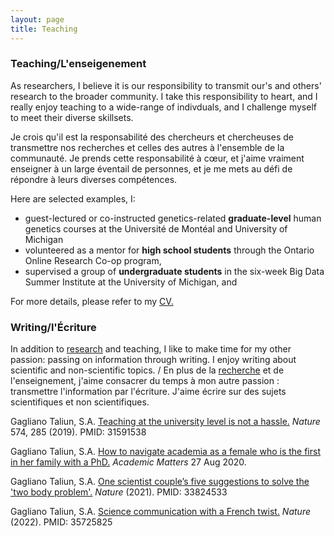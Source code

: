 ```yaml
---
layout: page
title: Teaching 
---
```


### Teaching/L'enseigenement
As researchers, I believe it is our responsibility to transmit our's and others' research to the broader community.
I take this responsibility to heart, and I really enjoy teaching to a wide-range of indivduals, and I challenge myself to meet their diverse skillsets. 

Je crois qu'il est la responsabilité des chercheurs et chercheuses de transmettre nos recherches et celles des autres à l'ensemble de la communauté.
Je prends cette responsabilité à cœur, et j'aime vraiment enseigner à un large éventail de personnes, et je me mets au défi de répondre à leurs diverses compétences.

Here are selected examples, I: 
* guest-lectured or co-instructed genetics-related <b>graduate-level</b> human genetics courses at the Université de Montéal and University of Michigan
* volunteered as a mentor for <b>high school students</b> through the Ontario Online Research Co-op program, 
* supervised a group of <b>undergraduate students</b> in the six-week Big Data Summer Institute at the University of Michigan, and

For more details, please refer to my <a href="{{site.baseurl}}/public/GaglianoTaliun_CV.pdf"> CV.</a>

### Writing/l'Écriture

In addition to <a href="{{site.url}}/research"> research</a> and teaching, I like to make time for my other passion: passing on information through writing. I enjoy writing about scientific and non-scientific topics. / En plus de la <a href="{{site.url}}/research">recherche</a> et de l'enseignement, j'aime consacrer du temps à mon autre passion : transmettre l'information par l'écriture. J'aime écrire sur des sujets scientifiques et non scientifiques.

Gagliano Taliun, S.A. <a href="https://rdcu.be/bTC7V">Teaching at the university level is not a hassle.</a> _Nature_ 574, 285 (2019). PMID: 31591538

Gagliano Taliun, S.A. <a href="https://academicmatters.ca/how-to-navigate-academia-as-a-female-who-is-the-first-in-her-family-with-a-phd/">How to navigate academia as a female who is the first in her family with a PhD.</a> _Academic Matters_ 27 Aug 2020.

Gagliano Taliun, S.A. <a href="https://www.nature.com/articles/d41586-021-00917-z">One scientist couple’s five suggestions to solve the 'two body problem'.</a> _Nature_ (2021). PMID: 33824533

Gagliano Taliun, S.A. <a href="https://www.nature.com/articles/d41586-022-01715-x">Science communication with a French twist.</a> _Nature_ (2022). PMID: 35725825

